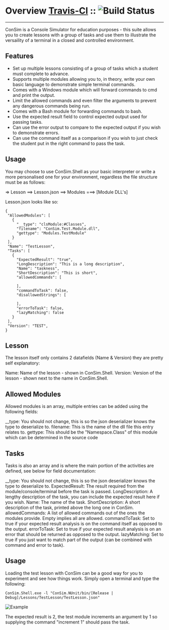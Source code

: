 # Overview  [Travis-CI](https://travis-ci.org/hazardfn/ConSim) :: ![Build Status](https://travis-ci.org/hazardfn/ConSim.svg)
--------
ConSim is a Console Simulator for education purposes - this suite allows you to create lessons with a group of tasks and use them
to illustrate the versaility of a terminal in a closed and controlled environment.

Features
--------
 * Set up multiple lessons consisting of a group of tasks which a student must complete to advance.
 * Supports multiple modules allowing you to, in theory, write your own basic language to demonstrate simple terminal commands.
 * Comes with a Windows module which will forward commands to cmd and print the output.
 * Limit the allowed commands and even filter the arguments to prevent any dangerous commands being run.
 * Comes with a Bash module for forwarding commands to bash.
 * Use the expected result field to control expected output used for passing tasks.
 * Can use the error output to compare to the expected output if you wish to demonstrate errors.
 * Can use the command itself as a comparison if you wish to just check the student put in the right command to pass the task.

 Usage
 --------
 You may choose to use ConSim.Shell as your basic interpreter or write a more personalised one for your environment, regardless
 the file structure must be as follows:

 => Lesson
 ==> Lesson.json
 ==> Modules
 ===> [Module DLL's]

 Lesson.json looks like so:

 ```
 {
  "AllowedModules": [
    {
      "__type": "clsModule:#Classes",
      "filename": "ConSim.Test.Module.dll",
      "gettype": "Modules.TestModule"
    }
  ],
  "Name": "TestLesson",
  "Tasks": [
    {
      "ExpectedResult": "true",
      "LongDescription": "This is a long description",
      "Name": "taskness",
      "ShortDescription": "This is short",
      "allowedCommands": [
    
      ],
      "commandToTask": false,
      "disallowedStrings": [
    
      ],
      "errorToTask": false,
      "lazyMatching": false
    }
  ],
  "Version": "TEST",
}
 ```

 Lesson
 -------------
 The lesson itself only contains 2 datafields (Name & Version) they are pretty self explanatory:

 Name: Name of the lesson - shown in ConSim.Shell.
 Version: Version of the lesson - shown next to the name in ConSim.Shell.


 Allowed Modules
 -------------
 Allowed modules is an array, multiple entries can be added using the following fields:

 __type: You should not change, this is so the json deserializer knows the type to deserialize to.
 filename: This is the name of the dll file this entry relates to.
 gettype: This should be the "Namespace.Class" of this module which can be determined in the source code


 Tasks
 -------------
 Tasks is also an array and is where the main portion of the activities are defined, see below for field documentation:

 __type: You should not change, this is so the json deserializer knows the type to deserialize to.
 ExpectedResult: The result required from the module/console/terminal before the task is passed.
 LongDescription: A lengthy description of the task, you can include the expected result here if you wish.
 Name: The name of the task.
 ShortDescription: A short description of the task, printed above the long one in ConSim.
 allowedCommands: A list of allowed commands out of the ones the modules provide. Empty implies all are allowed.
 commandToTask: Set to true if your expected result analysis is on the command itself as opposed to the output.
 errorToTask: Set to true if your expected result analysis is on an error that should be returned as opposed to the output.
 lazyMatching: Set to true if you just want to match part of the output (can be combined with command and error to task).

 Usage
 --------
 Loading the test lesson with ConSim can be a good way for you to experiment and see how things work. Simply open a terminal
 and type the following:

 ```
 ConSim.Shell.exe -l "ConSim.NUnit/bin/[Release | Debug]/Lessons/TestLesson/TestLesson.json"
 ```
 ![Example](http://imageshack.com/a/img673/3586/A1RBZ2.png)

 The expected result is 2, the test module increments an argument by 1 so supplying the command "increment 1" should pass the task.
